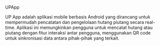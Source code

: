 UPApp

UP App adalah aplikasi mobile berbasis Android yang dirancang untuk mempermudah pencatatan dan pengelolaan hutang piutang secara real-time. Aplikasi ini memungkinkan pengguna untuk mencatat hutang atau piutang dengan fitur interaksi antar pengguna, menggunakan QR code untuk sinkronisasi data antara pihak-pihak yang terkait.
